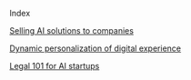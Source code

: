 Index

[Selling AI solutions to companies](Selling-AI-solutions-to-companies)

[Dynamic personalization of digital experience](dynamic-personalization-of-digital-experience)

[Legal 101 for AI startups](legal-101-for-AI-startups)
